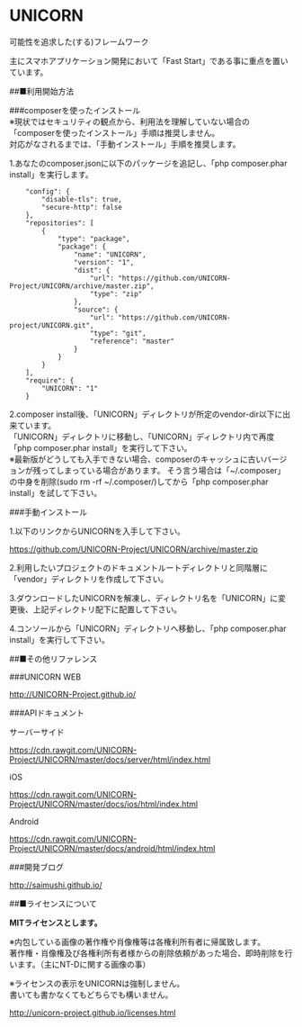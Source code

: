 UNICORN
====
可能性を追求した(する)フレームワーク  

主にスマホアプリケーション開発において「Fast Start」である事に重点を置いています。  



##■利用開始方法  

###composerを使ったインストール  
※現状ではセキュリティの観点から、利用法を理解していない場合の「composerを使ったインストール」手順は推奨しません。  
対応がなされるまでは、「手動インストール」手順を推奨します。

1.あなたのcomposer.jsonに以下のパッケージを追記し、「php composer.phar install」を実行します。
```
    "config": {
        "disable-tls": true,
        "secure-http": false
    },
    "repositories": [
        {
            "type": "package",
            "package": {
                "name": "UNICORN",
                "version": "1",
                "dist": {
                    "url": "https://github.com/UNICORN-Project/UNICORN/archive/master.zip",
                    "type": "zip"
                },
                "source": {
                    "url": "https://github.com/UNICORN-project/UNICORN.git",
                    "type": "git",
                    "reference": "master"
                }
            }
        }
    ],
    "require": {
        "UNICORN": "1"
    }
```

2.composer install後、「UNICORN」ディレクトリが所定のvendor-dir以下に出来ています。  
「UNICORN」ディレクトリに移動し、「UNICORN」ディレクトリ内で再度「php composer.phar install」を実行して下さい。  
※最新版がどうしても入手できない場合、composerのキャッシュに古いバージョンが残ってしまっている場合があります。
そう言う場合は「~/.composer」の中身を削除(sudo rm -rf ~/.composer/)してから「php composer.phar install」を試して下さい。

###手動インストール  

1.以下のリンクからUNICORNを入手して下さい。  

https://github.com/UNICORN-Project/UNICORN/archive/master.zip  

2.利用したいプロジェクトのドキュメントルートディレクトリと同階層に「vendor」ディレクトリを作成して下さい。  

3.ダウンロードしたUNICORNを解凍し、ディレクトリ名を「UNICORN」に変更後、上記ディレクトリ配下に配置して下さい。  

4.コンソールから「UNICORN」ディレクトリへ移動し、「php composer.phar install」を実行して下さい。  


##■その他リファレンス  

###UNICORN WEB  

http://UNICORN-Project.github.io/


###APIドキュメント  

サーバーサイド  

https://cdn.rawgit.com/UNICORN-Project/UNICORN/master/docs/server/html/index.html  

iOS  

https://cdn.rawgit.com/UNICORN-Project/UNICORN/master/docs/ios/html/index.html  

Android  

https://cdn.rawgit.com/UNICORN-Project/UNICORN/master/docs/android/html/index.html  


###開発ブログ  

http://saimushi.github.io/



##■ライセンスについて  

**MITライセンスとします。**

※内包している画像の著作権や肖像権等は各権利所有者に帰属致します。  
著作権・肖像権及び各権利所有者様からの削除依頼があった場合、即時削除を行います。（主にNT-Dに関する画像の事）  

※ライセンスの表示をUNICORNは強制しません。  
書いても書かなくてもどちらでも構いません。  

http://unicorn-project.github.io/licenses.html  

